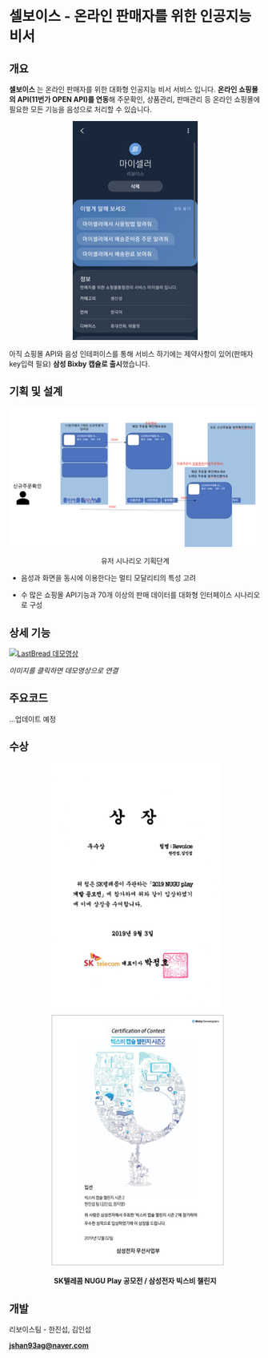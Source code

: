 # 셀보이스 - 온라인 판매자를 위한 인공지능 비서



## 개요

**셀보이스** 는 온라인 판매자를 위한 대화형 인공지능 비서 서비스 입니다. **온라인 쇼핑몰의 API(11번가 OPEN API)를 연동**해 주문확인, 상품관리, 판매관리 등 온라인 쇼핑몰에 필요한 모든 기능을 음성으로 처리할 수 있습니다. 



<p align="center">
  <img src="./img/마이셀러.png?raw=true"/ width = "250px">
</p>
<p align="center"><strong></strong></p>



아직 쇼핑몰 API와 음성 인테퍼이스를 통해 서비스 하기에는 제약사항이 있어(판매자 key입력 필요) **삼성 Bixby 캡슐로 출시**했습니다.







## 기획 및 설계

<p align="center">
<img src="./img/마이셀러프로토.png?raw=true"/ width = "600px">
</p>

<p align="center">유저 시나리오 기획단계</p>



* 음성과 화면을 동시에 이용한다는 멀티 모달리티의 특성 고려 

* 수 많은 쇼핑몰 API기능과 70개 이상의 판매 데이터를 대화형 인터페이스 시나리오로 구성

  



## 상세 기능

[![LastBread 데모영상](http://img.youtube.com/vi/PYBT3ALpQSg/maxresdefault.jpg)](https://www.youtube.com/watch?v=PYBT3ALpQSg)

*이미지를 클릭하면 데모영상으로 연결*





## 주요코드

...업데이트 예정



## 수상

<p align="center">
  <img src="./img/SKT.png?raw=true"/ width = "350px" style="margin-right:10px"><img src="./img/삼성.png?raw=true"/ width = "350px" style="margin-left:10px">
</p>
<p align="center"><strong>SK텔레콤 NUGU Play 공모전 / 삼성전자 빅스비 챌린지  </strong></p>



## 개발

리보이스팀 - 한진섭, 김인섭

**jshan93ag@naver.com** 

